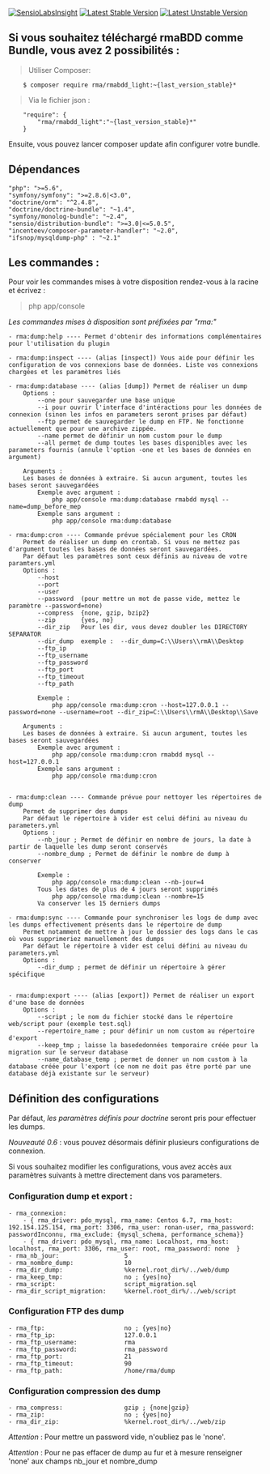 [![SensioLabsInsight](https://insight.sensiolabs.com/projects/b32f2cd1-f941-4327-b1b5-21960d5bbebe/small.png)](https://insight.sensiolabs.com/projects/b32f2cd1-f941-4327-b1b5-21960d5bbebe) [![Latest Stable Version](https://poser.pugx.org/rma/rmabdd_light/v/stable)](https://packagist.org/packages/rma/rmabdd_light) [![Latest Unstable Version](https://poser.pugx.org/rma/rmabdd_light/v/unstable)](https://packagist.org/packages/rma/rmabdd_light)

## Si vous souhaitez téléchargé rmaBDD comme Bundle, vous avez 2 possibilités :

> Utiliser Composer:
```
    $ composer require rma/rmabdd_light:~{last_version_stable}*
```

> Via le fichier json :
```
    "require": {
        "rma/rmabdd_light":"~{last_version_stable}*"
    }
```

Ensuite, vous pouvez lancer composer update afin configurer votre bundle.

## Dépendances
    "php": ">=5.6",
    "symfony/symfony": ">=2.8.6|<3.0",
    "doctrine/orm": "^2.4.8",
    "doctrine/doctrine-bundle": "~1.4",
    "symfony/monolog-bundle": "~2.4",
    "sensio/distribution-bundle": ">=3.0|<=5.0.5",
    "incenteev/composer-parameter-handler": "~2.0",
    "ifsnop/mysqldump-php" : "~2.1"

## Les commandes :

Pour voir les commandes mises à votre disposition rendez-vous à la racine et écrivez :
    
> php app/console 

*Les commandes mises à disposition sont préfixées par "rma:"*
    
    - rma:dump:help ---- Permet d'obtenir des informations complémentaires pour l'utilisation du plugin

    - rma:dump:inspect ---- (alias [inspect]) Vous aide pour définir les configuration de vos connexions base de données. Liste vos connexions chargées et les paramètres liés

    - rma:dump:database ---- (alias [dump]) Permet de réaliser un dump 
        Options :
            --one pour sauvegarder une base unique
            --i pour ouvrir l'interface d'intéractions pour les données de connexion (sinon les infos en parameters seront prises par défaut)
            --ftp permet de sauvegarder le dump en FTP. Ne fonctionne actuellement que pour une archive zippée. 
            --name permet de définir un nom custom pour le dump
            --all permet de dump toutes les bases disponibles avec les parameters fournis (annule l'option -one et les bases de données en argument)
            
        Arguments :
        Les bases de données à extraire. Si aucun argument, toutes les bases seront sauvegardées
            Exemple avec argument : 
                php app/console rma:dump:database rmabdd mysql --name=dump_before_mep
            Exemple sans argument : 
                php app/console rma:dump:database

    - rma:dump:cron ---- Commande prévue spécialement pour les CRON
        Permet de réaliser un dump en crontab. Si vous ne mettez pas d'argument toutes les bases de données seront sauvegardées.
        Par défaut les paramètres sont ceux définis au niveau de votre paramters.yml
        Options : 
            --host
            --port
            --user
            --password  (pour mettre un mot de passe vide, mettez le paramètre --password=none)
            --compress  {none, gzip, bzip2}
            --zip       {yes, no}
            --dir_zip   Pour les dir, vous devez doubler les DIRECTORY SEPARATOR 
            --dir_dump  exemple :  --dir_dump=C:\\Users\\rmA\\Desktop
            --ftp_ip 
            --ftp_username
            --ftp_password
            --ftp_port
            --ftp_timeout
            --ftp_path

            Exemple :
                php app/console rma:dump:cron --host=127.0.0.1 --password=none --username=root --dir_zip=C:\\Users\\rmA\\Desktop\\Save

        Arguments :
        Les bases de données à extraire. Si aucun argument, toutes les bases seront sauvegardées
            Exemple avec argument : 
                php app/console rma:dump:cron rmabdd mysql --host=127.0.0.1
            Exemple sans argument : 
                php app/console rma:dump:cron 


    - rma:dump:clean ---- Commande prévue pour nettoyer les répertoires de dump
        Permet de supprimer des dumps
        Par défaut le répertoire à vider est celui défini au niveau du parameters.yml
        Options : 
            --nb_jour ; Permet de définir en nombre de jours, la date à partir de laquelle les dump seront conservés
            --nombre_dump ; Permet de définir le nombre de dump à conserver

            Exemple :
                php app/console rma:dump:clean --nb-jour=4 
            Tous les dates de plus de 4 jours seront supprimés
                php app/console rma:dump:clean --nombre=15
            Va conserver les 15 derniers dumps 

    - rma:dump:sync ---- Commande pour synchroniser les logs de dump avec les dumps effectivement présents dans le répertoire de dump
        Permet notamment de mettre à jour le dossier des logs dans le cas où vous supprimeriez manuellement des dumps
        Par défaut le répertoire à vider est celui défini au niveau du parameters.yml
        Options :
            --dir_dump ; permet de définir un répertoire à gérer spécifique 


    - rma:dump:export ---- (alias [export]) Permet de réaliser un export d'une base de données 
        Options :
            --script ; le nom du fichier stocké dans le répertoire web/script pour (exemple test.sql)
            --repertoire_name ; pour définir un nom custom au répertoire d'export
            --keep_tmp ; laisse la basededonnées temporaire créée pour la migration sur le serveur database
            --name_database_temp ; permet de donner un nom custom à la database créée pour l'export (ce nom ne doit pas être porté par une database déjà existante sur le serveur)
     
## Définition des configurations 

Par défaut, *les paramètres définis pour doctrine* seront pris pour effectuer les dumps.

*Nouveauté 0.6* : vous pouvez désormais définir plusieurs configurations de connexion.

Si vous souhaitez modifier les configurations, vous avez accès aux paramètres suivants à mettre directement dans vos parameters.
    
### Configuration dump et export : 
    - rma_connexion:
        - { rma_driver: pdo_mysql, rma_name: Centos 6.7, rma_host: 192.154.125.154, rma_port: 3306, rma_user: ronan-user, rma_password: passwordInconnu, rma_exclude: {mysql_schema, performance_schema}}
        - { rma_driver: pdo_mysql, rma_name: Localhost, rma_host: localhost, rma_port: 3306, rma_user: root, rma_password: none  }     
    - rma_nb_jour:                  5
    - rma_nombre_dump:              10
    - rma_dir_dump:                 %kernel.root_dir%/../web/dump
    - rma_keep_tmp:                 no ; {yes|no} 
    - rma_script:                   script_migration.sql 
    - rma_dir_script_migration:     %kernel.root_dir%/../web/script

### Configuration FTP des dump 
    - rma_ftp:                      no ; {yes|no} 
    - rma_ftp_ip:                   127.0.0.1
    - rma_ftp_username:             rma
    - rma_ftp_password:             rma_password
    - rma_ftp_port:                 21
    - rma_ftp_timeout:              90
    - rma_ftp_path:                 /home/rma/dump


### Configuration compression des dump 
    - rma_compress:                 gzip ; {none|gzip}
    - rma_zip:                      no ; {yes|no} 
    - rma_dir_zip:                  %kernel.root_dir%/../web/zip

*Attention* : Pour mettre un password vide, n'oubliez pas le 'none'.

*Attention* : Pour ne pas effacer de dump au fur et à mesure renseigner 'none' aux champs nb_jour et nombre_dump




   